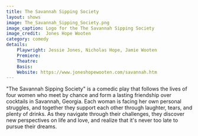 ```yaml
---
title: The Savannah Sipping Society
layout: shows
image: The_Savannah_Sipping_Society.png
image_caption: Logo for the The Savannah Sipping Society
image_credit:  Jones Hope Wooten
category: comedy
details: 
    Playwright: Jessie Jones, Nicholas Hope, Jamie Wooten
    Premiere: 
    Theatre: 
    Basis: 
    Website: https://www.joneshopewooten.com/savannah.htm
---
```

"The Savannah Sipping Society" is a comedic play that follows the lives of four women who meet by chance and form a lasting friendship over cocktails in Savannah, Georgia. Each woman is facing her own personal struggles, and together they support each other through laughter, tears, and plenty of drinks. As they navigate through their challenges, they discover new perspectives on life and love, and realize that it's never too late to pursue their dreams. 